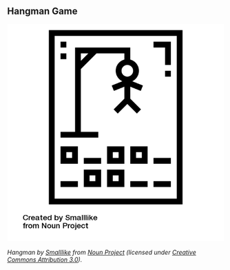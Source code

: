 ## Hangman Game

![Hangman Game Icon](./src/assets/icons/icon.png)

_Hangman by [Smalllike](https://thenounproject.com/browse/icons/term/hangman/) from [Noun Project](https://thenounproject.com) (licensed under [Creative Commons Attribution 3.0](https://creativecommons.org/licenses/by/3.0/))._
